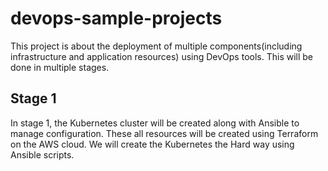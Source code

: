 # devops-sample-projects

This project is about the deployment of multiple components(including infrastructure and application resources) using DevOps tools. This will be done in multiple stages.

## Stage 1
In stage 1, the Kubernetes cluster will be created along with Ansible to manage configuration. These all resources will be created using Terraform on the AWS cloud. We will create the Kubernetes the Hard way using Ansible scripts.